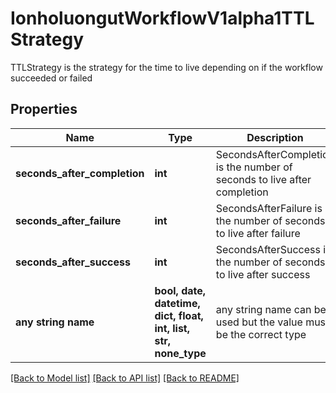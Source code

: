 # IonholuongutWorkflowV1alpha1TTLStrategy

TTLStrategy is the strategy for the time to live depending on if the workflow succeeded or failed

## Properties
Name | Type | Description | Notes
------------ | ------------- | ------------- | -------------
**seconds_after_completion** | **int** | SecondsAfterCompletion is the number of seconds to live after completion | [optional] 
**seconds_after_failure** | **int** | SecondsAfterFailure is the number of seconds to live after failure | [optional] 
**seconds_after_success** | **int** | SecondsAfterSuccess is the number of seconds to live after success | [optional] 
**any string name** | **bool, date, datetime, dict, float, int, list, str, none_type** | any string name can be used but the value must be the correct type | [optional]

[[Back to Model list]](../README.md#documentation-for-models) [[Back to API list]](../README.md#documentation-for-api-endpoints) [[Back to README]](../README.md)


